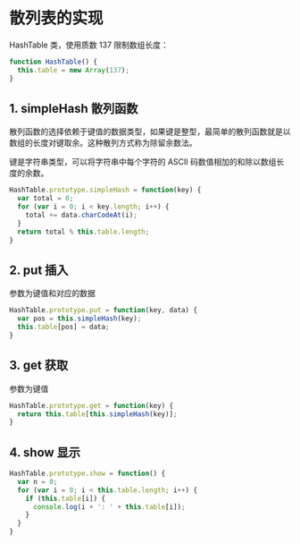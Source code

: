 # 散列表的实现

HashTable 类，使用质数 137 限制数组长度：

```javascript
function HashTable() {
  this.table = new Array(137);
}
```

## 1. simpleHash 散列函数

散列函数的选择依赖于键值的数据类型，如果键是整型，最简单的散列函数就是以数组的长度对键取余。这种散列方式称为除留余数法。

键是字符串类型，可以将字符串中每个字符的 ASCII 码数值相加的和除以数组长度的余数。

```javascript
HashTable.prototype.simpleHash = function(key) {
  var total = 0;
  for (var i = 0; i < key.length; i++) {
    total += data.charCodeAt(i);
  }
  return total % this.table.length;
}
```

## 2. put 插入

参数为键值和对应的数据

```javascript
HashTable.prototype.put = function(key, data) {
  var pos = this.simpleHash(key);
  this.table[pos] = data;
}
```

## 3. get 获取

参数为键值

```javascript
HashTable.prototype.get = function(key) {
  return this.table[this.simpleHash(key)];
}
```

## 4. show 显示

```javascript
HashTable.prototype.show = function() {
  var n = 0;
  for (var i = 0; i < this.table.length; i++) {
    if (this.table[i]) {
      console.log(i + ': ' + this.table[i]);
    }
  }
}
```

